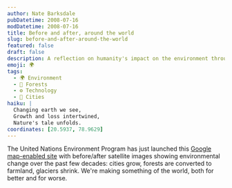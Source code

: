 ```yaml
---
author: Nate Barksdale
pubDatetime: 2008-07-16
modDatetime: 2008-07-16
title: Before and after, around the world
slug: before-and-after-around-the-world
featured: false
draft: false
description: A reflection on humanity's impact on the environment through changing landscapes over time.
emoji: 🌍
tags:
  - 🌍 Environment
  - 🌲 Forests
  - ⚙️ Technology
  - 🌆 Cities
haiku: |
  Changing earth we see,  
  Growth and loss intertwined,  
  Nature's tale unfolds.
coordinates: [20.5937, 78.9629]
---
```


The United Nations Environment Program has just launched this [Google map-enabled site](https://www.google.com/search?q=%22Google%20map-enabled%20site%22%20na.unep.net) with before/after satellite images showing environmental change over the past few decades: cities grow, forests are converted to farmland, glaciers shrink. We're making something of the world, both for better and for worse.

> >
>
> >
